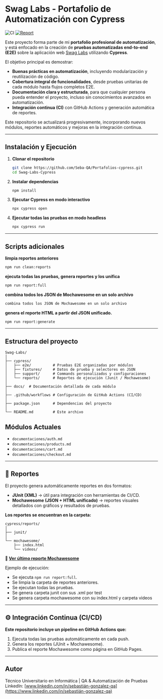 # Swag Labs - Portafolio de Automatización con Cypress

![CI](https://github.com/Seba-QA/Portafolios-cypress/actions/workflows/page.yml/badge.svg)
[![Report](https://img.shields.io/badge/Report-Mochawesome-blue)](https://seba-qa.github.io/Portafolios-cypress/)

Este proyecto forma parte de mi **portafolio profesional de automatización**, y está enfocado en la creación de **pruebas automatizadas end-to-end (E2E)** sobre la aplicación web [Swag Labs](https://www.saucedemo.com/) utilizando **Cypress**.  

El objetivo principal es demostrar:
- **Buenas prácticas en automatización**, incluyendo modularización y reutilización de código.
- **Cobertura integral de funcionalidades**, desde pruebas unitarias de cada módulo hasta flujos completos E2E.
- **Documentación clara y estructurada**, para que cualquier persona pueda entender el proyecto, incluso sin conocimientos avanzados en automatización.
- **Integración continua (CI)** con GitHub Actions y generación automática de reportes.

Este repositorio se actualizará progresivamente, incorporando nuevos módulos, reportes automáticos y mejoras en la integración continua.

---

## **Instalación y Ejecución**

1. **Clonar el repositorio**
   ```bash
   git clone https://github.com/Seba-QA/Portafolios-cypress.git
   cd Swag-Labs-Cypress
   ```
2. **Instalar dependencias**
   ```bash
   npm install
   ```
3. **Ejecutar Cypress en modo interactivo**
   ```bash
   npx cypress open
   ```
4. **Ejecutar todas las pruebas en modo headless**
   ```bash
   npx cypress run
   ```

---

## **Scripts adicionales**
   **limpia reportes anteriores**
   ```bash
   npm run clean:reports
   ```
   **ejecuta todas las pruebas, genera reportes y los unifica**
   ```bash
   npm run report:full
   ```
   **combina todos los JSON de Mochawesome en un solo archivo**
   ```bash
   combina todos los JSON de Mochawesome en un solo archivo
   ```
   **genera el reporte HTML a partir del JSON unificado.**
   ```bash
   npm run report:generate
   ```

---

## **Estructura del proyecto**

```
Swag-Labs/
│
├── cypress/
│   ├── e2e/          # Pruebas E2E organizadas por módulos
│   ├── fixtures/     # Datos de prueba y selectores en JSON
│   ├── support/      # Commands personalizados y configuraciones
│   └── reports/      # Reportes de ejecución (Junit / Mochawesome)
│
├── docs/  # Documentación detallada de cada módulo
│
├── .github/workflows # Configuración de GitHub Actions (CI/CD)
│
├── package.json      # Dependencias del proyecto
│
└── README.md         # Este archivo
```

## **Módulos Actuales**
  - `documentaciones/auth.md`
  - `documentaciones/products.md`
  - `documentaciones/cart.md`
  - `documentaciones/checkout.md`
  
---

## 📝 Reportes

El proyecto genera automáticamente reportes en dos formatos:  

- **JUnit (XML)** → útil para integración con herramientas de CI/CD.  
- **Mochawesome (JSON + HTML unificado)** → reportes visuales detallados con gráficos y resultados de pruebas.  

**Los reportes se encuentran en la carpeta:**
```
cypress/reports/
│
├── junit/
│
└── mochawesome/
    ├── index.html 
    └── videos/    
```
**🔗 [Ver último reporte Mochawesome](https://seba-qa.github.io/Portafolios-cypress/)**

Ejemplo de ejecución:
- Se ejecuta `npm run report:full`.
- Se limpia la carpeta de reportes anteriores.
- Se ejecutan todas las pruebas.
- Se genera carpeta junit con sus .xml por test
- Se genera carpeta mochawesome con su index.html y carpeta videos

---

## **⚙️ Integración Continua (CI/CD)**
   **Este repositorio incluye un pipeline en GitHub Actions que:**
   1. Ejecuta todas las pruebas automáticamente en cada push.
   2. Genera los reportes (JUnit + Mochawesome).
   3. Publica el reporte Mochawesome como página en GitHub Pages.

---

## **Autor**
Técnico Universitario en Informática | QA & Automatización de Pruebas  
LinkedIn: [www.linkedin.com/in/sebastián-gonzalez-qa](https://www.linkedin.com/in/sebastián-gonzalez-qa)


